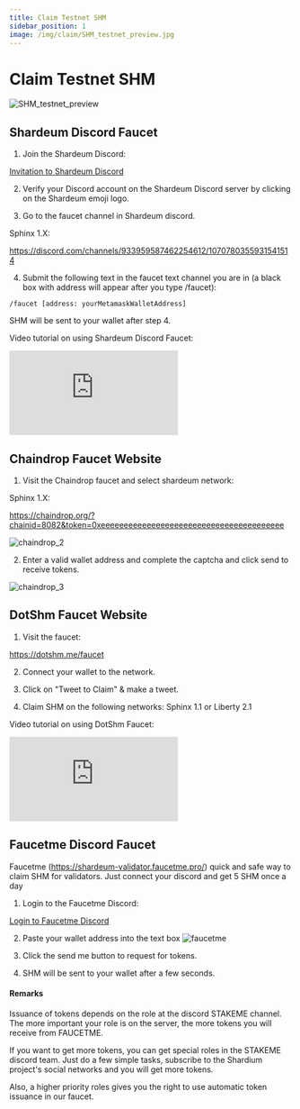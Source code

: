 ```yaml
---
title: Claim Testnet SHM
sidebar_position: 1
image: /img/claim/SHM_testnet_preview.jpg
---
```


# Claim Testnet SHM
![SHM_testnet_preview](/img/claim/SHM_testnet_preview.jpg)


## Shardeum Discord Faucet

1. Join the Shardeum Discord:

[Invitation to Shardeum Discord](https://discord.com/invite/shardeum)

2. Verify your Discord account on the Shardeum Discord server by clicking on the Shardeum emoji logo.

3. Go to the faucet channel in Shardeum discord.

Sphinx 1.X:

https://discord.com/channels/933959587462254612/1070780355931541514


4. Submit the following text in the faucet text channel you are in (a black box with address will appear after you type /faucet):
```
/faucet [address: yourMetamaskWalletAddress]
```
SHM will be sent to your wallet after step 4.

Video tutorial on using Shardeum Discord Faucet:

<iframe id="ytplayer" type="text/html"
class="video"
src="https://www.youtube.com/embed/78xGkWWkXB8"
allowFullScreen="allowFullScreen"
mozallowfullscreen="mozallowfullscreen"
msallowfullscreen="msallowfullscreen"
oallowfullscreen="oallowfullscreen"
webkitallowfullscreen="webkitallowfullscreen"
frameBorder="0">
</iframe>

## Chaindrop Faucet Website

1. Visit the Chaindrop faucet and select shardeum network:

Sphinx 1.X:

https://chaindrop.org/?chainid=8082&token=0xeeeeeeeeeeeeeeeeeeeeeeeeeeeeeeeeeeeeeeee


![chaindrop_2](/img/chaindrop/chaindrop_2.jpg)

2. Enter a valid wallet address and complete the captcha and click send to receive tokens.

![chaindrop_3](/img/chaindrop/chaindrop_3.jpg)

## DotShm Faucet Website

1. Visit the faucet:

https://dotshm.me/faucet

2. Connect your wallet to the network.

3. Click on "Tweet to Claim" & make a tweet.

4. Claim SHM on the following networks: Sphinx 1.1 or Liberty 2.1

Video tutorial on using DotShm Faucet:
<iframe id="ytplayer" type="text/html"
class="video"
src="https://www.youtube.com/embed/-2BAurstQ_Y"
allowFullScreen="allowFullScreen"
mozallowfullscreen="mozallowfullscreen"
msallowfullscreen="msallowfullscreen"
oallowfullscreen="oallowfullscreen"
webkitallowfullscreen="webkitallowfullscreen"
frameBorder="0">
</iframe>

## Faucetme Discord Faucet
Faucetme (https://shardeum-validator.faucetme.pro/) quick and safe way to claim SHM for validators. Just connect your discord and get 5 SHM once a day


1. Login to the Faucetme Discord:

[Login to Faucetme Discord](https://shardeum-validator.faucetme.pro/)

2. Paste your wallet address into the text box
   ![faucetme](/img/faucet/fauctme.png)

3. Click the send me button to request for tokens.


4. SHM will be sent to your wallet after a few seconds.

#### Remarks
Issuance of tokens depends on the role at the discord STAKEME channel. The more important your role is on the server, the more tokens you will receive from FAUCETME.

If you want to get more tokens, you can get special roles in the STAKEME discord team. Just do a few simple tasks, subscribe to the Shardium project's social networks and you will get more tokens.

Also, a higher priority roles gives you the right to use automatic token issuance in our faucet.


